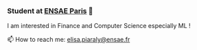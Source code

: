 ### Student at [ENSAE Paris](https://www.ensae.fr/) 👋

I am interested in Finance and Computer Science especially ML ! 

📫 How to reach me: elisa.piaraly@ensae.fr
